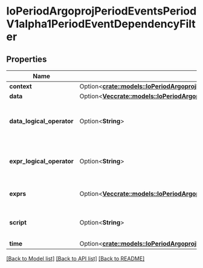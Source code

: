 # IoPeriodArgoprojPeriodEventsPeriodV1alpha1PeriodEventDependencyFilter

## Properties

Name | Type | Description | Notes
------------ | ------------- | ------------- | -------------
**context** | Option<[**crate::models::IoPeriodArgoprojPeriodEventsPeriodV1alpha1PeriodEventContext**](io.argoproj.events.v1alpha1.EventContext.md)> |  | [optional]
**data** | Option<[**Vec<crate::models::IoPeriodArgoprojPeriodEventsPeriodV1alpha1PeriodDataFilter>**](io.argoproj.events.v1alpha1.DataFilter.md)> |  | [optional]
**data_logical_operator** | Option<**String**> | DataLogicalOperator defines how multiple Data filters (if defined) are evaluated together. Available values: and (&&), or (||) Is optional and if left blank treated as and (&&). | [optional]
**expr_logical_operator** | Option<**String**> | ExprLogicalOperator defines how multiple Exprs filters (if defined) are evaluated together. Available values: and (&&), or (||) Is optional and if left blank treated as and (&&). | [optional]
**exprs** | Option<[**Vec<crate::models::IoPeriodArgoprojPeriodEventsPeriodV1alpha1PeriodExprFilter>**](io.argoproj.events.v1alpha1.ExprFilter.md)> | Exprs contains the list of expressions evaluated against the event payload. | [optional]
**script** | Option<**String**> | Script refers to a Lua script evaluated to determine the validity of an io.argoproj.workflow.v1alpha1. | [optional]
**time** | Option<[**crate::models::IoPeriodArgoprojPeriodEventsPeriodV1alpha1PeriodTimeFilter**](io.argoproj.events.v1alpha1.TimeFilter.md)> |  | [optional]

[[Back to Model list]](../README.md#documentation-for-models) [[Back to API list]](../README.md#documentation-for-api-endpoints) [[Back to README]](../README.md)


